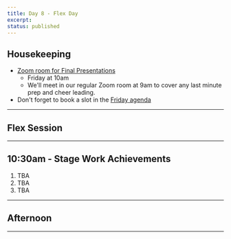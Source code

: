 ```yaml
---
title: Day 8 - Flex Day
excerpt: 
status: published
---
```


## Housekeeping
- [Zoom room for Final Presentations](https://sait-ca.zoom.us/j/88183669794?pwd=WmZCODd0RUZuWHZwLytlb3ArVzYzZz09)
    - Friday at 10am
    - We'll meet in our regular Zoom room at 9am to cover any last minute prep and cheer leading.
- Don't forget to book a slot in the [Friday agenda](/courses/cpnt-265/day-10)

---

## Flex Session

---

## 10:30am - Stage Work Achievements
1. TBA
2. TBA
3. TBA
---

## Afternoon

---